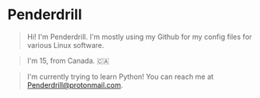 # Penderdrill
> Hi! I'm Penderdrill. I'm mostly using my Github for my config files for various Linux software.

>I'm 15, from Canada. 🇨🇦

>I'm currently trying to learn Python! You can reach me at Penderdrill@protonmail.com.
